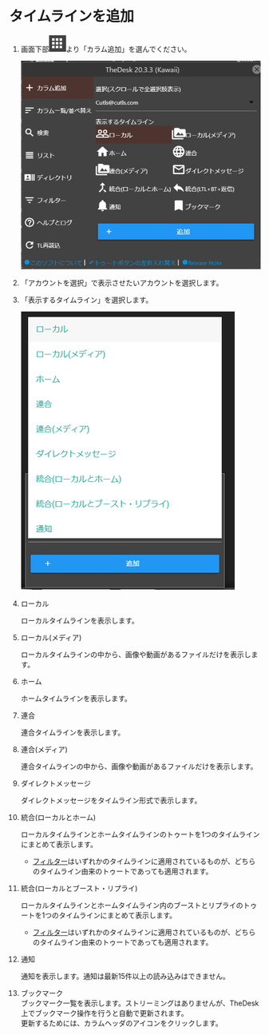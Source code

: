 # タイムラインを追加

1. 画面下部![toot13](https://raw.githubusercontent.com/cutls/TheDeskDocs/master/media/toot13.png)より「カラム追加」を選んでください。

   ![timeline1](https://raw.githubusercontent.com/cutls/TheDeskDocs/master/media/timeline1.png)

2. 「アカウントを選択」で表示させたいアカウントを選択します。
3. 「表示するタイムライン」を選択します。

   ![timeline3](https://raw.githubusercontent.com/cutls/TheDeskDocs/master/media/timeline3.png)

4. ローカル

   ローカルタイムラインを表示します。

5. ローカル\(メディア\)

   ローカルタイムラインの中から、画像や動画があるファイルだけを表示します。

6. ホーム

   ホームタイムラインを表示します。

7. 連合

   連合タイムラインを表示します。

8. 連合\(メディア\)

   連合タイムラインの中から、画像や動画があるファイルだけを表示します。

9. ダイレクトメッセージ

   ダイレクトメッセージをタイムライン形式で表示します。

10. 統合\(ローカルとホーム\)

    ローカルタイムラインとホームタイムラインのトゥートを1つのタイムラインにまとめて表示します。

    * [フィルター](https://docs.thedesk.top/timeline/filter)はいずれかのタイムラインに適用されているものが、どちらのタイムライン由来のトゥートであっても適用されます。

11. 統合\(ローカルとブースト・リプライ\)

    ローカルタイムラインとホームタイムライン内のブーストとリプライのトゥートを1つのタイムラインにまとめて表示します。

    * [フィルター](https://docs.thedesk.top/timeline/filter)はいずれかのタイムラインに適用されているものが、どちらのタイムライン由来のトゥートであっても適用されます。

12. 通知

    通知を表示します。通知は最新15件以上の読み込みはできません。

13. ブックマーク  
ブックマーク一覧を表示します。ストリーミングはありませんが、TheDesk上でブックマーク操作を行うと自動で更新されます。  
更新するためには、カラムヘッダのアイコンをクリックします。
